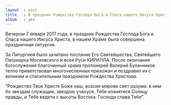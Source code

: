 ```yaml
---
layout  : post
title   : В праздник Рождества Господа Бога и Спаса нашего Иисуса Христа
album   : yes
---
```


Вечером 7 января 2017 года, в праздник Рождества Господа Бога и Спаса нашего Иисуса Христа, в нашем Храме была совершена праздничная литургия.

За Литургией было зачитано послание Его Святейшества, Святейшего Патриарха Московского и всея Руси КИРИЛЛА. После окончания богослужения благочинный храма протоиерей Валерий Буланников тепло приветствовал многочисленных прихожан и поздравил их с великим и спасительным праздником Рождества Христова.

“Рождество Твое Христе Боже наш, возсия мирови свет разума: в нем бо звездам служащии, звездою учахуся, Тебе кланятися Солнцу правды, и Тебе ведети с высоты Востока: Господи слава Тебе”.

